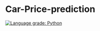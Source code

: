 # Car-Price-prediction

[![Language grade: Python](https://img.shields.io/lgtm/grade/python/g/Strata-Tech/Car-Price-prediction.svg?logo=lgtm&logoWidth=18)](https://lgtm.com/projects/g/Strata-Tech/Car-Price-prediction/context:python)
